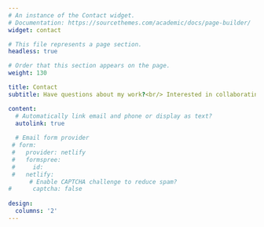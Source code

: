 ```yaml
---
# An instance of the Contact widget.
# Documentation: https://sourcethemes.com/academic/docs/page-builder/
widget: contact

# This file represents a page section.
headless: true

# Order that this section appears on the page.
weight: 130

title: Contact
subtitle: Have questions about my work?<br/> Interested in collaborating?<br/> 

content:
  # Automatically link email and phone or display as text?
  autolink: true
  
  # Email form provider
 # form:
 #   provider: netlify
 #   formspree:
 #     id:
 #   netlify:
      # Enable CAPTCHA challenge to reduce spam?
#      captcha: false
  
design:
  columns: '2'
---
```

